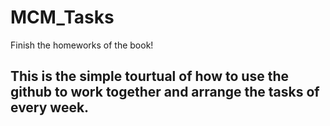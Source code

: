 # MCM_Tasks
 Finish the homeworks of the book!

## This is the simple tourtual of how to use the github to work together and arrange the tasks of every week.